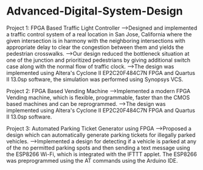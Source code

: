 # Advanced-Digital-System-Design

Project 1: FPGA Based Traffic Light Controller
-->Designed and implemented a traffic control system of a real location in San Jose, California where the given intersection is in harmony with the neighboring intersections with appropriate delay to clear the congestion between them and yields the pedestrian crosswalks.
-->Our design reduced the bottleneck situation at one of the junction and prioritized pedestrians by giving additional switch case along with the normal flow of traffic clock.
-->The design was implemented using Altera's Cyclone II EP2C20F484C7N FPGA and Quartus II 13.0sp software, the simulation was performed using Synopsys VCS.

Project 2: FPGA Based Vending Machine
-->Implemented a modern FPGA Vending machine, which is flexible, programmable, faster than the CMOS based machines and can be reprogrammed.
-->The design was implemented using Altera's Cyclone II EP2C20F484C7N FPGA and Quartus II 13.0sp software.

Project 3: Automated Parking Ticket Generator using FPGA
-->Proposed a design which can automatically generate parking tickets for illegally parked vehicles.
-->Implemented a design for detecting if a vehicle is parked at any of the no permitted parking spots and then sending a text message using the ESP8266 Wi-Fi, which is integrated with the IFTTT applet.
The ESP8266 was preprogrammed using the AT commands using the Arduino IDE.
